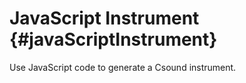 JavaScript Instrument {#javaScriptInstrument}
=====================

Use JavaScript code to generate a Csound instrument.
